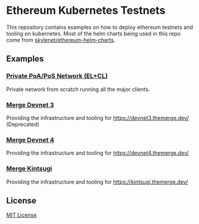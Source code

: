 # Ethereum Kubernetes Testnets

This repository contains examples on how to deploy ethereum testnets and tooling on kubernetes.
Most of the helm charts being used in this repo come from [skylenet/ethereum-helm-charts](https://github.com/skylenet/ethereum-helm-charts/).

## Examples

### [Private PoA/PoS Network (EL+CL)](private-poa-el-cl)

Private network from scratch running all the major clients.

### [Merge Devnet 3](public-merge-devnet3)

Providing the infrastructure and tooling for https://devnet3.themerge.dev/  (Deprecated)

### [Merge Devnet 4](public-merge-devnet4)

Providing the infrastructure and tooling for https://devnet4.themerge.dev/

### [Merge Kintsugi](public-merge-kintsugi)

Providing the infrastructure and tooling for https://kintsugi.themerge.dev/

## License

[MIT License](LICENSE)
